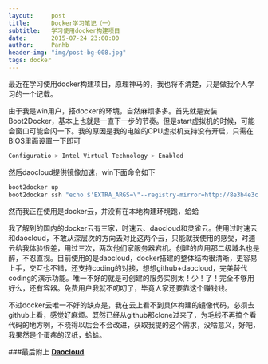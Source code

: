 ```yaml
---
layout:     post
title:      Docker学习笔记（一）
subtitle:   学习使用docker构建项目
date:       2015-07-24 23:00:00
author:     Panhb
header-img: "img/post-bg-008.jpg"
tags: docker
---
```


最近在学习使用docker构建项目，原理神马的，我也将不清楚，只是做我个人学习的一个记载。   

由于我是win用户，搭docker的环境，自然麻烦多多。首先就是安装Boot2Docker，基本上也就是一直下一步的节奏。但是start虚拟机的时候，可能会窗口可能会闪一下。我的原因是我的电脑的CPU虚拟机支持没有开启，只需在BIOS里面设置一下即可
```javascript        
Configuratio > Intel Virtual Technology > Enabled
``` 

然后daocloud提供镜像加速，win下面命令如下
```javascript              
boot2docker up               
boot2docker ssh "echo $'EXTRA_ARGS=\"--registry-mirror=http://8e3b4e3c.m.daocloud.io\"' | sudo tee -a /var/lib/boot2docker/profile && sudo /etc/init.d/docker restart"
```   

然而我正在使用是docker云，并没有在本地构建环境跑，蛤蛤   

我了解到的国内的docker云有三家，时速云、daocloud和灵雀云。使用过时速云和daocloud，不敢从深层次的方向去对比这两个云，只能就我使用的感受，时速云给我体验很差，用过三次，两次他们家服务器宕机。创建的应用那二级域名也是醉，不忍直视。目前使用的是daocloud，docker搭建的整体结构很清晰，更容易上手，交互也不错，还支持coding的对接，想想github+daocloud，完美替代coding的演示功能。唯一不好的就是可创建的服务实例太！少！了！完全不够用好么，还有容器。免费用户我就不叨叨了，毕竟人家还要靠这个赚钱钱。      


不过docker云唯一不好的缺点是，我在云上看不到具体构建的镜像代码，必须去github上看，感觉好麻烦。既然已经从github那clone过来了，为毛线不再搞个看代码的地方咧，不晓得以后会不会改进，获取我提的这个需求，没啥意义，好吧，我果然是个蛋疼的汉纸，蛤蛤。   


###最后附上   [**Daocloud**](https://www.daocloud.io)   